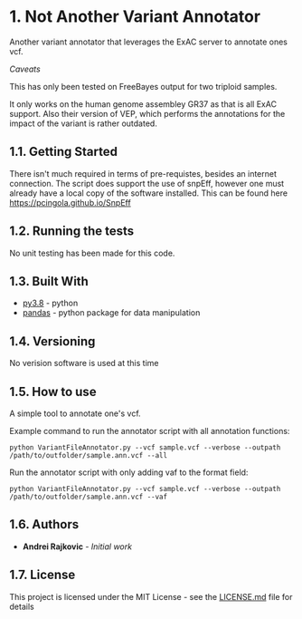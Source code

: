 # 1. Not Another Variant Annotator

Another variant annotator that leverages the ExAC server to 
annotate ones vcf. 

*Caveats*

This has only been tested on FreeBayes output for two triploid samples.

It only works on the human genome assembley GR37 as 
that is all ExAC support. Also their version of VEP, which performs the annotations for the impact of the variant is rather outdated.


## 1.1. Getting Started

There isn't much required in terms of pre-requistes, besides an internet connection. The script does support the use of snpEff, however one must already have a local copy of the software installed. This can be found here https://pcingola.github.io/SnpEff

## 1.2. Running the tests

No unit testing has been made for this code.

## 1.3. Built With

* [py3.8](https://www.python.org/downloads/release/python-380/) - python
* [pandas](https://pandas.pydata.org/) - python package for data manipulation

## 1.4. Versioning

No verision software is used at this time

## 1.5. How to use

A simple tool to annotate one's vcf.

Example command to run the annotator script with all annotation functions:

`python VariantFileAnnotator.py --vcf sample.vcf --verbose --outpath /path/to/outfolder/sample.ann.vcf --all`

Run the annotator script with only adding vaf to the format field:

`python VariantFileAnnotator.py --vcf sample.vcf --verbose --outpath /path/to/outfolder/sample.ann.vcf --vaf`


## 1.6. Authors

* **Andrei Rajkovic** - *Initial work* 

## 1.7. License

This project is licensed under the MIT License - see the [LICENSE.md](LICENSE.md) file for details


